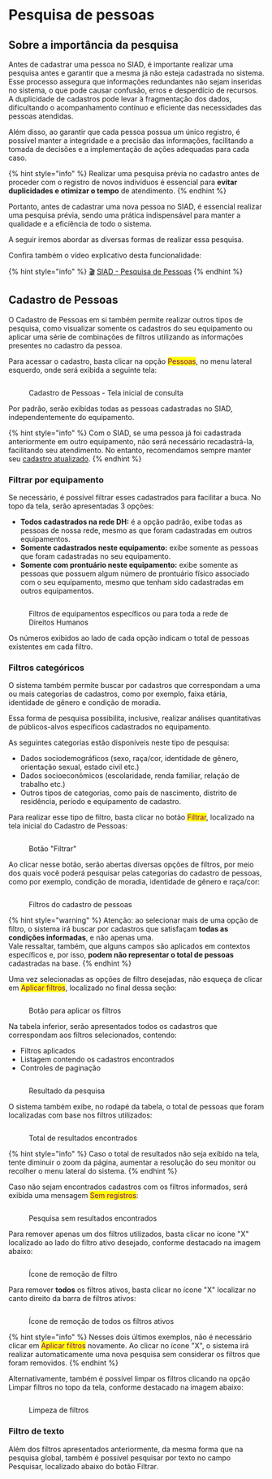 # Pesquisa de pessoas

## Sobre a importância da pesquisa

Antes de cadastrar uma pessoa no SIAD, é importante realizar uma pesquisa antes e garantir que a mesma já não esteja cadastrada no sistema. Esse processo assegura que informações redundantes não sejam inseridas no sistema, o que pode causar confusão, erros e desperdício de recursos. A duplicidade de cadastros pode levar à fragmentação dos dados, dificultando o acompanhamento contínuo e eficiente das necessidades das pessoas atendidas.&#x20;

Além disso, ao garantir que cada pessoa possua um único registro, é possível manter a integridade e a precisão das informações, facilitando a tomada de decisões e a implementação de ações adequadas para cada caso.&#x20;

{% hint style="info" %}
Realizar uma pesquisa prévia no cadastro antes de proceder com o registro de novos indivíduos é essencial para **evitar duplicidades e otimizar o tempo** de atendimento.
{% endhint %}

Portanto, antes de cadastrar uma nova pessoa no SIAD, é essencial realizar uma pesquisa prévia, sendo uma prática indispensável para manter a qualidade e a eficiência de todo o sistema.

A seguir iremos abordar as diversas formas de realizar essa pesquisa.

Confira também o vídeo explicativo desta funcionalidade:

{% hint style="info" %}
[🎬](https://emojiterra.com/pt/claquete/) [SIAD - Pesquisa de Pessoas](https://shorturl.at/axz19)
{% endhint %}

## Cadastro de Pessoas

O Cadastro de Pessoas em si também permite realizar outros tipos de pesquisa, como visualizar somente os cadastros do seu equipamento ou aplicar uma série de combinações de filtros utilizando as informações presentes no cadastro da pessoa.

Para acessar o cadastro, basta clicar na opção <mark style="color:purple;">Pessoas</mark>, no menu lateral esquerdo, onde será exibida a seguinte tela:

<figure><img src="../../.gitbook/assets/image (20).png" alt=""><figcaption><p>Cadastro de Pessoas - Tela inicial de consulta</p></figcaption></figure>

Por padrão, serão exibidas todas as pessoas cadastradas no SIAD, independentemente do equipamento.

{% hint style="info" %}
Com o SIAD, se uma pessoa já foi cadastrada anteriormente em outro equipamento, não será necessário recadastrá-la, facilitando seu atendimento. No entanto, recomendamos sempre manter seu [cadastro atualizado](../alteracao.md).
{% endhint %}

### Filtrar por equipamento

Se necessário, é possível filtrar esses cadastrados para facilitar a buca. No topo da tela, serão apresentadas 3 opções:

* **Todos cadastrados na rede DH:** é a opção padrão, exibe todas as pessoas de nossa rede, mesmo as que foram cadastradas em outros equipamentos.
* **Somente cadastrados neste equipamento:** exibe somente as pessoas que foram cadastradas no seu equipamento.
* **Somente com prontuário neste equipamento:** exibe somente as pessoas que possuem algum número de prontuário físico associado com o seu equipamento, mesmo que tenham sido cadastradas em outros equipamentos.

<figure><img src="../../.gitbook/assets/image (21).png" alt=""><figcaption><p>Filtros de equipamentos específicos ou para toda a rede de Direitos Humanos</p></figcaption></figure>

Os números exibidos ao lado de cada opção indicam o total de pessoas existentes em cada filtro.

### Filtros categóricos

O sistema também permite buscar por cadastros que correspondam a uma ou mais categorias de cadastros, como por exemplo, faixa etária, identidade de gênero e condição de moradia.

Essa forma de pesquisa possibilita, inclusive, realizar análises quantitativas de públicos-alvos específicos cadastrados no equipamento.

As seguintes categorias estão disponíveis neste tipo de pesquisa:

* Dados sociodemográficos (sexo, raça/cor, identidade de gênero, orientação sexual, estado civil etc.)
* Dados socioeconômicos (escolaridade, renda familiar, relação de trabalho etc.)
* Outros tipos de categorias, como país de nascimento, distrito de residência, período e equipamento de cadastro.

Para realizar esse tipo de filtro, basta clicar no botão <mark style="color:purple;">Filtrar</mark>, localizado na tela inicial do Cadastro de Pessoas:

<figure><img src="../../.gitbook/assets/image (63).png" alt=""><figcaption><p>Botão "Filtrar"</p></figcaption></figure>

Ao clicar nesse botão, serão abertas diversas opções de filtros, por meio dos quais você poderá pesquisar pelas categorias do cadastro de pessoas, como por exemplo, condição de moradia, identidade de gênero e raça/cor:

<figure><img src="../../.gitbook/assets/image (64).png" alt=""><figcaption><p>Filtros do cadastro de pessoas</p></figcaption></figure>

{% hint style="warning" %}
Atenção: ao selecionar mais de uma opção de filtro, o sistema irá buscar por cadastros que satisfaçam **todas as condições informadas**, e não apenas uma. \
Vale ressaltar, também, que alguns campos são aplicados em contextos específicos e, por isso, **podem não representar o total de pessoas** cadastradas na base.
{% endhint %}

Uma vez selecionadas as opções de filtro desejadas, não esqueça de clicar em <mark style="color:purple;">Aplicar filtros</mark>, localizado no final dessa seção:

<figure><img src="../../.gitbook/assets/image (66).png" alt=""><figcaption><p>Botão para aplicar os filtros</p></figcaption></figure>

Na tabela inferior, serão apresentados todos os cadastros que correspondam aos filtros selecionados, contendo:

* Filtros aplicados
* Listagem contendo os cadastros encontrados
* Controles de paginação

<figure><img src="../../.gitbook/assets/image (68).png" alt=""><figcaption><p>Resultado da pesquisa</p></figcaption></figure>

O sistema também exibe, no rodapé da tabela, o total de pessoas que foram localizadas com base nos filtros utilizados:

<figure><img src="../../.gitbook/assets/image (73).png" alt=""><figcaption><p>Total de resultados encontrados</p></figcaption></figure>

{% hint style="info" %}
Caso o total de resultados não seja exibido na tela, tente diminuir o zoom da página, aumentar a resolução do seu monitor ou recolher o menu lateral do sistema.
{% endhint %}

Caso não sejam encontrados cadastros com os filtros informados, será exibida uma mensagem <mark style="color:purple;">Sem registros</mark>:

<figure><img src="../../.gitbook/assets/image (69).png" alt=""><figcaption><p>Pesquisa sem resultados encontrados</p></figcaption></figure>

Para remover apenas um dos filtros utilizados, basta clicar no ícone "X" localizado ao lado do filtro ativo desejado, conforme destacado na imagem abaixo:

<figure><img src="../../.gitbook/assets/image (70).png" alt=""><figcaption><p>Ícone de remoção de filtro</p></figcaption></figure>

Para remover **todos** os filtros ativos, basta clicar no ícone "X" localizar no canto direito da barra de filtros ativos:

<figure><img src="../../.gitbook/assets/image (71).png" alt=""><figcaption><p>Ícone de remoção de todos os filtros ativos</p></figcaption></figure>

{% hint style="info" %}
Nesses dois últimos exemplos, não é necessário clicar em <mark style="color:purple;">Aplicar filtros</mark> novamente. Ao clicar no ícone "X", o sistema irá realizar automaticamente uma nova pesquisa sem considerar os filtros que foram removidos.
{% endhint %}

Alternativamente, também é possível limpar os filtros clicando na opção Limpar filtros no topo da tela, conforme destacado na imagem abaixo:

<figure><img src="../../.gitbook/assets/image (72).png" alt=""><figcaption><p>Limpeza de filtros</p></figcaption></figure>

### Filtro de texto

Além dos filtros apresentados anteriormente, da mesma forma que na pesquisa global, também é possível pesquisar por texto no campo Pesquisar, localizado abaixo do botão Filtrar.

